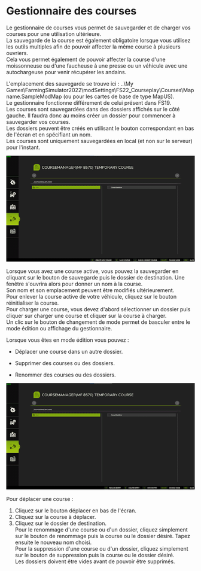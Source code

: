 # Gestionnaire des courses

  
Le gestionnaire de courses vous permet de sauvegarder et de charger vos courses pour une utilisation ultérieure.  
La sauvegarde de la course est également obligatoire lorsque vous utilisez les outils multiples afin de pouvoir affecter la même course à plusieurs ouvriers.  
Cela vous permet également de pouvoir affecter la course d'une moissonneuse ou d'une faucheuse à une presse ou un véhicule avec une autochargeuse pour venir récupérer les andains.  
  
L'emplacement des sauvegarde se trouve ici : ..\My Games\FarmingSimulator2022\modSettings\FS22_Courseplay\Courses\Mapname.SampleModMap (ou pour les cartes de base de type MapUS).  
Le gestionnaire fonctionne différement de celui présent dans FS19.  
Les courses sont sauvegardées dans des dossiers affichés sur le côté gauche. Il faudra donc au moins créer un dossier pour commencer à sauvegarder vos courses.   
Les dossiers peuvent être créés en utilisant le bouton correspondant en bas de l'écran et en spécifiant un nom.  
Les courses sont uniquement sauvegardées en local (et non sur le serveur) pour l'instant.  


![Image](../assets/images/managerbasehelp_0_0_765_430.png)

  
Lorsque vous avez une course active, vous pouvez la sauvegarder en cliquant sur le bouton de sauvegarde puis le dossier de destination.  Une fenêtre s'ouvrira alors pour donner un nom à la course.  
Son nom et son emplacement peuvent être modifiés ultérieurement.  
Pour enlever la course active de votre véhicule, cliquez sur le bouton réinitialiser la course.  
Pour charger une course, vous devez d'abord sélectionner un dossier puis cliquer sur charger une course et cliquer sur la course à charger.  
Un clic sur le bouton de changement de mode permet de basculer entre le mode édition ou affichage du gestionnaire.  
  

  
Lorsque vous êtes en mode édition vous pouvez :  

- Déplacer une course dans un autre dossier.  

- Supprimer des courses ou des dossiers.  

- Renommer des courses ou des dossiers.  


![Image](../assets/images/manageredithelp_0_0_765_430.png)

  
Pour déplacer une course :   
  1) Cliquez sur le bouton déplacer en bas de l'écran.  
  2) Cliquez sur la course à déplacer.  
  3) Cliquez sur le dossier de destination.  
Pour le renommage d'une course ou d'un dossier, cliquez simplement sur le bouton de renommage puis la course ou le dossier désiré. Tapez ensuite le nouveau nom choisi.  
Pour la suppression d'une course ou d'un dossier, cliquez simplement sur le bouton de suppression puis la course ou le dossier désiré.  
Les dossiers doivent être vides avant de pouvoir être supprimés.  


